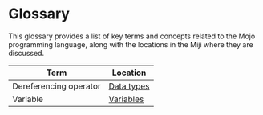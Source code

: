# Glossary

This glossary provides a list of key terms and concepts related to the Mojo programming language, along with the locations in the Miji where they are discussed.

| Term                   | Location                              |
| ---------------------- | ------------------------------------- |
| Dereferencing operator | [Data types](./basic/types.md#string) |
| Variable               | [Variables](./basic/variables.md)     |
